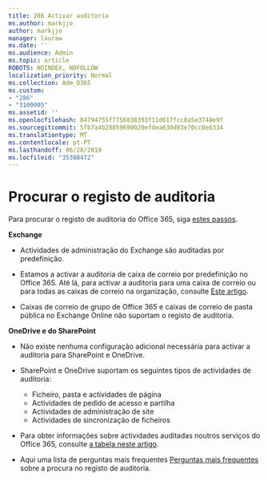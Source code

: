 ```yaml
---
title: 286 Activar auditoria
ms.author: markjjo
author: markjjo
manager: lauraw
ms.date: ''
ms.audience: Admin
ms.topic: article
ROBOTS: NOINDEX, NOFOLLOW
localization_priority: Normal
ms.collection: Adm_O365
ms.custom:
- "286"
- "3100005"
ms.assetid: ''
ms.openlocfilehash: 84794755f7756838393f11d617fcc8a5e3748e9f
ms.sourcegitcommit: 5fb7a4b28859690020efdea630d03e70cc0e6334
ms.translationtype: MT
ms.contentlocale: pt-PT
ms.lasthandoff: 06/28/2019
ms.locfileid: "35388472"
---
```

# <a name="search-the-audit-log"></a>Procurar o registo de auditoria

Para procurar o registo de auditoria do Office 365, siga [estes passos](https://docs.microsoft.com/office365/securitycompliance/search-the-audit-log-in-security-and-compliance#search-the-audit-log).

**Exchange**

- Actividades de administração do Exchange são auditadas por predefinição.

- Estamos a activar a auditoria de caixa de correio por predefinição no Office 365. Até lá, para activar a auditoria para uma caixa de correio ou para todas as caixas de correio na organização, consulte [Este artigo](https://docs.microsoft.com/office365/securitycompliance/enable-mailbox-auditing).

- Caixas de correio de grupo de Office 365 e caixas de correio de pasta pública no Exchange Online não suportam o registo de auditoria.

**OneDrive e do SharePoint**

- Não existe nenhuma configuração adicional necessária para activar a auditoria para SharePoint e OneDrive.

- SharePoint e OneDrive suportam os seguintes tipos de actividades de auditoria:

    - Ficheiro, pasta e actividades de página
    - Actividades de pedido de acesso e partilha
    - Actividades de administração de site
    - Actividades de sincronização de ficheiros

- Para obter informações sobre actividades auditadas noutros serviços do Office 365, consulte [a tabela neste artigo](https://docs.microsoft.com/office365/securitycompliance/search-the-audit-log-in-security-and-compliance#audited-activities).

- Aqui uma lista de perguntas mais frequentes [Perguntas mais frequentes](https://docs.microsoft.com/office365/securitycompliance/search-the-audit-log-in-security-and-compliance#frequently-asked-questions) sobre a procura no registo de auditoria.